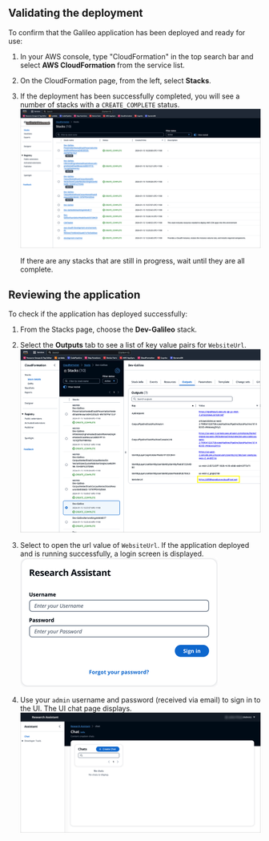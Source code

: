 ## Validating the deployment

To confirm that the Galileo application has been deployed and ready for use:

1. In your AWS console, type "CloudFormation" in the top search bar and select **AWS CloudFormation** from the service list.
2. On the CloudFormation page, from the left, select **Stacks**.
3. If the deployment has been successfully completed, you will see a number of stacks with a `CREATE_COMPLETE` status.
    ![CloudFormation Stacks](images//cfn-galileo-stacks.png)

    If there are any stacks that are still in progress, wait until they are all complete.

## Reviewing the application

To check if the application has deployed successfully:

1. From the Stacks page, choose the **Dev-Galileo** stack.
2. Select the **Outputs** tab to see a list of key value pairs for `WebsiteUrl`.
    ![Galileo Stack outputs](images/galileo-stack-outputs.png)

3. Select to open the url value of `WebsiteUrl`. If the application deployed and is running successfully, a login screen is displayed.
    ![Galileo login screen](images/galileo-login-screen.png)

4. Use your `admin` username and password (received via email) to sign in to the UI. The UI chat page displays.
    ![Galileo chat](images/galileo-chat.png)
